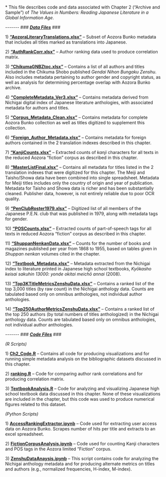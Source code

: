\* This file describes code and data associated with Chapter 2
(“Archive and Sample”) of *The Values in Numbers: Reading Japanese
Literature in a Global Information Age*.

------- ### ***<u>Data Files</u>*** ###

1\) **<u>“AozoraLiteraryTranslations.xlsx”</u>** – Subset of Aozora Bunko metadata
that includes all titles marked as translations into Japanese.

2\) **<u>“AuthRankCorr.xlsx”</u>** – Author ranking data used to produce
correlation matrix.

3\) **<u>“ChikumaGNBZtoc.xlsx”</u>** – Contains a list of all authors and titles
included in the Chikuma Shobo published *Gendai Nihon Bungaku Zenshu*.
Also includes metadata pertaining to author gender and copyright status,
as well as analysis for determining percentage overlap with Aozora Bunko
archive.

4\) **<u>“CompleteMetadata\_Ver3.xlsx”</u>** – Contains metadata derived from
Nichigai digital index of Japanese literature anthologies, with
associated metadata for authors and titles.

5\) **<u>“Corpus\_Metadata\_Clean.xlsx”</u>** – Contains metadata for complete
Aozora Bunko collection as well as titles digitized to supplement this
collection.

6\) **<u>“Foreign\_Author\_Metadata.xlsx”</u>** – Contains metadata for foreign
authors contained in the 2 translation indexes described in this
chapter.

7\) **<u>“KanjiCounts.xlsx”</u>** – Extracted counts of *kanji* characters for all
texts in the reduced Aozora “fiction” corpus as described in this
chapter.

8\) **<u>“MasterListFinal.xlsx”</u>** – Contains all metadata for titles listed in
the 2 translation indexes that were digitized for this chapter. The
Meiji and Taisho/Showa data have been combined into single spreadsheet.
Metadata for Meiji titles includes only the country of origin and year
of publication. Metadata for Taisho and Showa data is richer and has
been substantially cleaned. Publisher data, however, is not entirely
reliable due to poor OCR quality.

9\) **<u>“PenClubRoster1979.xlsx”</u>** – Digitized list of all members of the
Japanese P.E.N. club that was published in 1979, along with metadata
tags for gender.

10\) **<u>“POSCounts.xlsx”</u>** – Extracted counts of part-of-speech tags for all
texts in reduced Aozora “fiction” corpus as described in this chapter.

11\) **<u>“ShuppanNenkanData.xlsx”</u>** – Counts for the number of books and
magazines published per year from 1868 to 1955, based on tables given in
*Shuppan nenkan* volumes cited in the chapter.

12\) **<u>“Textbook\_Metadata.xlsx”</u>** – Metadata extracted from the Nichigai
index to literature printed in Japanese high school textbooks, *Kyōkasho
keisai sakuhin 13000: yonde okitai meichō annai* (2008).

13\) **<u>“Top3KTitleMetricsZenshuData.xlsx”</u>** – Contains a ranked list of the
top 3,000 titles (by raw count) in the Nichigai anthology data. Counts
are tabulated based only on omnibus anthologies, not individual author
anthologies.

14\) **<u>“Top250AuthorMetricsZenshuData.xlsx”</u>** – Contains a ranked list of
the top 250 authors (by total numbers of titles anthologized) in the
Nichigai anthology data. Counts are tabulated based only on omnibus
anthologies, not individual author anthologies.

------- ### ***<u>Code Files</u>*** ###

*(R Scripts)*

1\) **<u>Ch2\_Code.R</u>** – Contains all code for producing visualizations and for
running simple metadata analysis on the bibliographic datasets discussed
in this chapter.

2\) **<u>ranking.R</u>** – Code for comparing author rank correlations and for
producing correlation matrix.

3\) **<u>TextbookAnalysis.R</u>** – Code for analyzing and visualizing Japanese
high school textbook data discussed in this chapter. None of these
visualizations are included in the chapter, but this code was used to
produce numerical figures related to this dataset.

*(Python Scripts)*

1\) **<u>AccessRankingExtractor.ipynb</u>** – Code used for extracting user
access data on Aozora Bunko. Scrapes number of hits per title and
extracts to an excel spreadsheet.

2\) **<u>FictionCorpusAnalysis.ipynb</u>** – Code used for counting Kanji
characters and POS tags in the Aozora limited “Fiction” corpus.

3\) **<u>ZenshuDataAnaysis.ipynb</u>** – This script contains code for analyzing
the Nichigai anthology metadata and for producing alternate metrics on
titles and authors (e.g., normalized frequencies, H-index, M-index).
